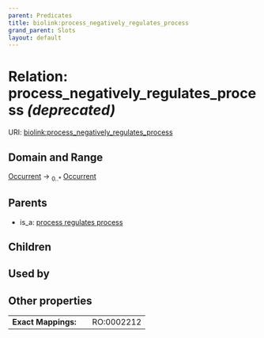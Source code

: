 ```yaml
---
parent: Predicates
title: biolink:process_negatively_regulates_process
grand_parent: Slots
layout: default
---
```


# Relation: process_negatively_regulates_process _(deprecated)_




URI: [biolink:process_negatively_regulates_process](https://w3id.org/biolink/vocab/process_negatively_regulates_process)

## Domain and Range

[Occurrent](Occurrent.md) ->  <sub>0..\*</sub> [Occurrent](Occurrent.md)

## Parents

 *  is_a: [process regulates process](process_regulates_process.md)

## Children


## Used by


## Other properties

|  |  |  |
| --- | --- | --- |
| **Exact Mappings:** | | RO:0002212 |

